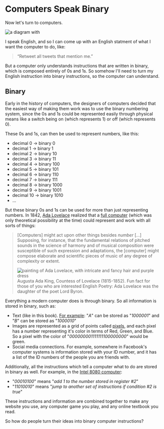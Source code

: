 # Computers Speak Binary

Now let's turn to computers.

![a diagram with ](english_binary.png)

I speak English, and so I can come up with an English statment of what I want the computer to do, like:
> “Retweet all tweets that mention me.”

But a computer only understands instructions that are written in binary, which is composed entirely of 0s and 1s. So somehow I'll need to turn my English instruction into binary instructions, so the computer can understand.

## Binary
Early in the history of computers, the designers of computers decided that the easiest way of making them work was to use the binary numbering system, since the 0s and 1s could be represented easily through physical means like a switch being on (which represents 1) or off (which represents 0).

These 0s and 1s, can then be used to represent numbers, like this:
- decimal 0 &rarr; binary 0
- decimal 1 &rarr; binary 1
- decimal 2 &rarr; binary 10
- decimal 3 &rarr; binary 11
- decimal 4 &rarr; binary 100
- decimal 5 &rarr; binary 101
- decimal 6 &rarr; binary 110
- decimal 7 &rarr; binary 111
- decimal 8 &rarr; binary 1000
- decimal 9 &rarr; binary 1001
- decimal 10 &rarr; binary 1010
- ...

But these binary 0s and 1s can be used for more than just representing numbers. In 1842, [Ada Lovelace](https://en.wikipedia.org/wiki/Ada_Lovelace) realized that a [full computer](https://en.wikipedia.org/wiki/Turing_completeness) (which was only theoretical possibility at the time) could represent and work with all sorts of things:
> [Computers] might act upon other things besides _number_ [...] Supposing, for instance, that the fundamental relations of pitched sounds in the science of harmony and of musical composition were susceptible of such expression and adaptations, the [computer] might compose elaborate and scientific pieces of music of any degree of complexity or extent.
>
> ![painting of Ada Lovelace, with intricate and fancy hair and purple dress](ada_lovelace.jpg) Augusta Ada King, Countess of Lovelace (1815-1852). Fun fact for those of you who are interested English Poetry: Ada Lovelace was the daughter of the poet Lord Byron.

Everything a modern computer does is through binary. So all information is stored in binary, such as:
  - Text (like in this book). [For example](https://en.wikipedia.org/wiki/ASCII#Printable_characters): "_A_" can be stored as "_1000001_" and "_B_" can be stored as "_1000010_"
  - Images are represented as a grid of points called [pixels](https://en.wikipedia.org/wiki/Pixel), and each pixel has a number representing it's color in terms of Red, Green, and Blue. So a pixel with the color of "_000000001111111100000000_" would be green.
  - Social media connections. For example, somewhere in Facebook's computer systems is information stored with your ID number, and it has a list of the ID numbers of the people you are friends with.

Additionally, all the instructions which tell a computer what to do are stored in binary as well. For example, in the [Intel 8080 computer](http://dunfield.classiccmp.org/r/8080.txt):
  - "_00010100_" means "_add 1 to the number stored in register #2_"
  - "_11010010_" means "_jump to another set of instructions if condition #2 is true_"

These instructions and information are combined together to make any website you use, any computer game you play, and any online textbook you read.

So how do people turn their ideas into binary computer instructions?
